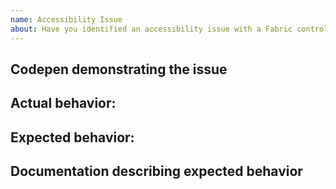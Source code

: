 ```yaml
---
name: Accessibility Issue
about: Have you identified an accessibility issue with a Fabric control?
---
```


<!-- 
Before submitting an accessibility issue please ensure the following are true:

1. This issue is caused by a Fabric control
2. You can reproduce this bug in a CodePen
3. There is documentation or best practice that supports your expected behavior (Review https://www.w3.org/TR/wai-aria-1.1/ for accessibility guidance)

Do not link to, screenshot or reference a Microsoft product in this description

Issues that do not meet these guidelines will be closed.
-->

## Codepen demonstrating the issue
<!-- aka.ms/fabricpen --> 

## Actual behavior:

## Expected behavior:

## Documentation describing expected behavior

